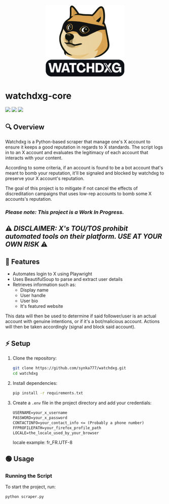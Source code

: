 <div align="center">
  <img src="assets/watchdxg-logo.png" alt="watchdxg logo" width="250">
</div>

# watchdxg-core


[![](https://img.shields.io/static/v1?label=Platform&message=Linux%20%7C%20macOS&color=deeppink)](#) [![](https://img.shields.io/static/v1?label=Python&message=v3.12&color=blue)](#) [![](https://img.shields.io/static/v1?label=Playwright&message=v8.1.7&color=purple)](#)

## 🔍 Overview
Watchdxg is a Python-based scraper that manage one's X account to ensure it keeps a good reputation in regards to X standards.
The script logs in to an X account and evaluates the legitimacy of each account that interacts with your content.

According to some criteria, if an account is found to be a bot account that's meant to bomb your reputation, it'll be signaled and blocked by watchdxg to preserve your X account's reputation.

The goal of this project is to mitigate if not cancel the effects of discreditation campaigns that uses low-rep accounts to bomb some X accounts's reputation.

### ***Please note: This project is a Work In Progress.***

## ⚠️ ***DISCLAIMER: X's TOU/TOS prohibit automated tools on their platform. USE AT YOUR OWN RISK*** ⚠️

## 👀 Features
- Automates login to X using Playwright
- Uses BeautifulSoup to parse and extract user details
- Retrieves information such as:
  - Display name
  - User handle
  - User bio
  - It's featured website

This data will then be used to determine if said follower/user is an actual account with genuine intentions, or if it's a bot/malicious account.
Actions will then be taken accordingly (signal and block said account).

## ⚡ Setup
1. Clone the repository:
   ```bash
   git clone https://github.com/synka777/watchdxg.git
   cd watchdxg
   ```
2. Install dependencies:
   ```bash
   pip install -r requirements.txt
   ```
3. Create a `.env` file in the project directory and add your credentials:
   ```env
   USERNAME=your_x_username
   PASSWORD=your_x_password
   CONTACTINFO=your_contact_info <= (Probably a phone number)
   FFPROFILEPATH=your_firefox_profile_path
   LOCALE=the_locale_used_by_your_browser
   ```

   locale example: fr_FR.UTF-8

## 🟢 Usage
### Running the Script
To start the project, run:
```bash
python scraper.py
```